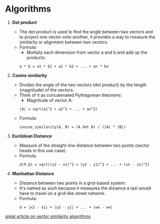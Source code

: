 # Algorithms

1. **Dot product** 
    - The dot product is used to find the angle between two vectors and to project one vector onto another, it provides a way to measure the similarity or alignment between two vectors.
    - Formula:
        - Multiply each dimension from vector a and b and add up the products:
        ```
        a * b = a1 * b1 + a2 * b2 + ... + an * bn
        ```

2. **Cosine similarity**
    - Divides the angle of the two vectors (dot product) by the length (magnitude) of the vectors.
    - Think of it as concatenated Pythagorean theorems:
        - Magnitude of vector A:
        ```
        |A| = sqrt(a1^2 + a2^2 + ... + an^2)
        ```
    - Formula:
        ```
        cosine_similarity(A, B) = (A dot B) / (|A| * |B|)
        ```

3. **Euclidean Distance**
    - Measure of the straight-line distance between two points (vector heads in this use case).
    - Formula:
        ```
        d(P,Q) = sqrt((x2 - x1)^2 + (y2 - y1)^2 + ... + (zn - z1)^2)
        ```

4. **Manhattan Distance**
    - Distance between two points in a grid-based system. 
    - It's named as such because it measures the distance a taxi would have to travel on a grid-like street network.
    - Formula:
        ```
        d = |x2 - x1| + |y2 - y1| + ... + |wn - wn|
        ```


[great article on vector similarity algorithms](https://medium.com/@serkan_ozal/vector-similarity-search-53ed42b951d9)
